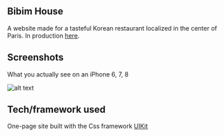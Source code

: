 ## Bibim House

A website made for a tasteful Korean restaurant localized in the center of Paris. In production [here](https://www.bibimhouse.fr/).

## Screenshots

What you actually see on an iPhone 6, 7, 8

![alt text](https://github.com/promathieuthiry/bibim-house/blob/master/screenShoot/captureBibimHouse.gif)

## Tech/framework used

One-page site built with the Css framework [UIKit](https://getuikit.com/)
